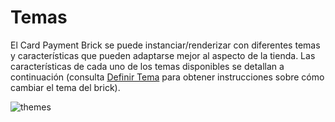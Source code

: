 # Temas

El Card Payment Brick se puede instanciar/renderizar con diferentes temas y características que pueden adaptarse mejor al aspecto de la tienda. Las características de cada uno de los temas disponibles se detallan a continuación (consulta [Definir Tema](/developers/es/docs/checkout-bricks-beta/additional-customization/set-theme) para obtener instrucciones sobre cómo cambiar el tema del brick).

![themes](checkout-bricks/themes-paymentcard__ES.png)
